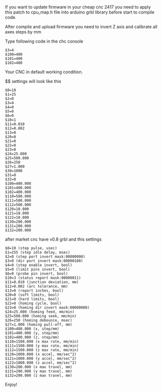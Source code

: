 If you want to update firmware in your cheap cnc 2417
you need to apply this patch to cpu_map.h file into arduino grbl library
before start to compile code.

After compile and upload firmware you need to invert Z axis and calibrate all axes steps by mm

Type following code in the chc console

```
$3=4
$100=400
$101=400
$102=400
```

Your CNC in default working condition.

$$ settings will look like this

```
$0=10
$1=25
$2=0
$3=4
$4=0
$5=0
$6=0
$10=1
$11=0.010
$12=0.002
$13=0
$20=0
$21=0
$22=0
$23=0
$24=25.000
$25=500.000
$26=250
$27=1.000
$30=1000
$31=0
$32=0
$100=400.000
$101=400.000
$102=400.000
$110=500.000
$111=500.000
$112=500.000
$120=10.000
$121=10.000
$122=10.000
$130=200.000
$131=200.000
$132=200.000
```

after market cnc have v0.8 grbl and this settings

```
$0=10 (step pulse, usec)
$1=255 (step idle delay, msec)
$2=0 (step port invert mask:00000000)
$3=0 (dir port invert mask:00000100)
$4=0 (step enable invert, bool)
$5=0 (limit pins invert, bool)
$6=0 (probe pin invert, bool)
$10=3 (status report mask:00000011)
$11=0.010 (junction deviation, mm)
$12=0.002 (arc tolerance, mm)
$13=0 (report inches, bool)
$20=0 (soft limits, bool)
$21=0 (hard limits, bool)
$22=0 (homing cycle, bool)
$23=0 (homing dir invert mask:00000000)
$24=25.000 (homing feed, mm/min)
$25=500.000 (homing seek, mm/min)
$26=250 (homing debounce, msec)
$27=1.000 (homing pull-off, mm)
$100=400.000 (x, step/mm)
$101=400.000 (y, step/mm)
$102=400.000 (z, step/mm)
$110=1500.000 (x max rate, mm/min)
$111=1500.000 (y max rate, mm/min)
$112=1500.000 (z max rate, mm/min)
$120=1000.000 (x accel, mm/sec^2)
$121=1000.000 (y accel, mm/sec^2)
$122=1000.000 (z accel, mm/sec^2)
$130=200.000 (x max travel, mm)
$131=200.000 (y max travel, mm)
$132=200.000 (z max travel, mm)
```

Enjoy!

